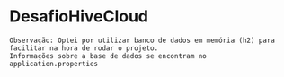 # DesafioHiveCloud
    Observação: Optei por utilizar banco de dados em memória (h2) para facilitar na hora de rodar o projeto.
    Informações sobre a base de dados se encontram no application.properties
